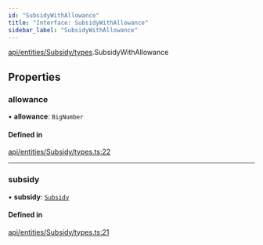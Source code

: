 ```yaml
---
id: "SubsidyWithAllowance"
title: "Interface: SubsidyWithAllowance"
sidebar_label: "SubsidyWithAllowance"
---
```


[api/entities/Subsidy/types](../../../../../../modules/API/Entities/Subsidy/Types/Types.md).SubsidyWithAllowance

## Properties

### allowance

• **allowance**: `BigNumber`

#### Defined in

[api/entities/Subsidy/types.ts:22](https://github.com/PolymeshAssociation/polymesh-sdk/blob/8a9e72221/src/api/entities/Subsidy/types.ts#L22)

___

### subsidy

• **subsidy**: [`Subsidy`](../../../../../../classes/API/Entities/Subsidy/Subsidy.md)

#### Defined in

[api/entities/Subsidy/types.ts:21](https://github.com/PolymeshAssociation/polymesh-sdk/blob/8a9e72221/src/api/entities/Subsidy/types.ts#L21)
